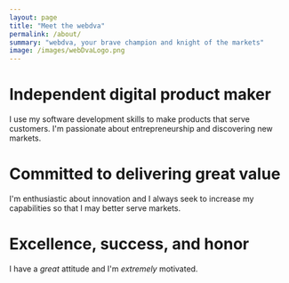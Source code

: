 ```yaml
---
layout: page
title: "Meet the webdva"
permalink: /about/
summary: "webdva, your brave champion and knight of the markets"
image: /images/webDvaLogo.png
---
```


# Independent digital product maker

I use my software development skills to make products that serve customers. I'm passionate about entrepreneurship and discovering new markets.

# Committed to delivering great value

I'm enthusiastic about innovation and I always seek to increase my capabilities so that I may better serve markets.

# Excellence, success, and honor

I have a *great* attitude and I'm *extremely* motivated.
